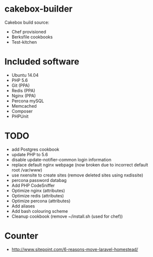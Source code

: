 cakebox-builder
===============

Cakebox build source:

- Chef provisioned
- Berksfile cookbooks
- Test-kitchen

# Included software

- Ubuntu 14.04
- PHP 5.6
- Git (PPA)
- Redis (PPA)
- Nginx (PPA)
- Percona mySQL
- Memcached
- Composer
- PHPUnit

# TODO

- add Postgres cookbook
- update PHP to 5.6
- disable update-notifier-common login information
- replace default nginx webpage (now broken due to incorrect default root /var/www)
- use nxensite to create sites (remove deleted sites using nxdissite)
- percona password databag
- Add PHP CodeSniffer
- Optimize nginx (attributes)
- Optimize redis (attributes)
- Optimize percona (attributes)
- Add aliases
- Add bash colouring scheme
- Cleanup cookbook (remove ~/install.sh (used for chef))

# Counter

- http://www.sitepoint.com/6-reasons-move-laravel-homestead/
